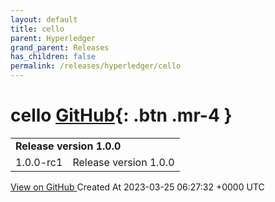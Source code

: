 ```yaml
---
layout: default
title: cello
parent: Hyperledger
grand_parent: Releases
has_children: false
permalink: /releases/hyperledger/cello
---
```


# cello <span class="fs-3 right-align">[GitHub](https://github.com/hyperledger/cello){: .btn .mr-4 }</span>


<div>
    <table>
        <tr>
            <td colspan="2">
                <b>
                    Release version 1.0.0
                </b>
            </td>
        </tr>
        <tr>
            <td>
                <span class="chip">
                    1.0.0-rc1
                </span>
            </td>
            <td>
                Release version 1.0.0
            </td>
        </tr>
    </table>
    <a href="https://github.com/hyperledger/cello/releases/tag/1.0.0-rc1" class=".btn">
        View on GitHub
    </a>
    <span class="right-align">
        Created At 2023-03-25 06:27:32 +0000 UTC
    </span>
</div>

